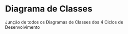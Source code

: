 Diagrama de Classes
===================

Junção de todos os Diagramas de Classes dos 4 Ciclos de Desenvolvimento 

